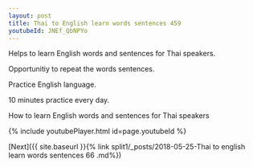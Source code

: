 ```yaml
---
layout: post
title: Thai to English learn words sentences 459 
youtubeId: JNEf_QbNPYo
---
```

 
 
Helps to learn English words and sentences for Thai speakers.

Opportunitiy to repeat the words sentences. 

Practice English language. 
 
10 minutes practice every day. 
 
How to learn English words and sentences for Thai speakers 
 
{% include youtubePlayer.html id=page.youtubeId %}
 
 
[Next]({{ site.baseurl }}{% link  split1/_posts/2018-05-25-Thai to english learn words sentences 66 .md%})
 
